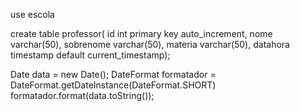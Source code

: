 use escola

create table professor(
id int primary key auto_increment,
nome varchar(50),
sobrenome varchar(50),
materia varchar(50),
datahora timestamp default current_timestamp);


Date data = new Date();
DateFormat formatador = DateFormat.getDateInstance(DateFormat.SHORT)
formatador.format(data.toString());